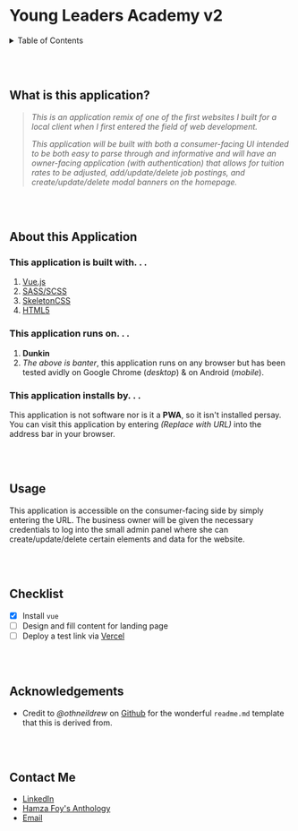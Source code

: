 # Young Leaders Academy v2

<details>
  <summary>Table of Contents</summary>
  
1. [*What is this app?*](##1)
2. [**About this App**](##2)
     * Built With. . .
     * Runs on. . .
     * Installs by. . .
3. [**Usage**](##3)
4. [**Checklist**](##4)
5. [**Acknowledgements**](##5)
6. [**Contact Me**](##6)

</details>

<br/><br/>


<div id="#1">

## What is this application?

> *This is an application remix of one of the first websites I built for a local client when I first entered the field of web development.*
>
> *This application will be built with both a consumer-facing UI intended to be both easy to parse through and informative and will have an owner-facing application (with authentication) that allows for tuition rates to be adjusted, add/update/delete job postings, and create/update/delete modal banners on the homepage.*

<br/><br/>

<div id="#2">

## About this Application

### This application is built with. . .

1. [Vue.js](https://vuejs.org/)
2. [SASS/SCSS](https://sass-lang.com/)
3. [SkeletonCSS](http://getskeleton.com/#intro)
4. [HTML5](https://html.com/html5/)

### This application runs on. . .

1. **Dunkin**
2. *The above is banter*, this application runs on any browser but has been tested avidly on Google Chrome (*desktop*) & on Android (*mobile*).

### This application installs by. . .

This application is not software nor is it a **PWA**, so it isn't installed persay. You can visit this application by entering *(Replace with URL)* into the address bar in your browser.

<br/><br/>

<div id="#3">

## Usage

This application is accessible on the consumer-facing side by simply entering the URL. The business owner will be given the necessary credentials to log into the small admin panel where she can create/update/delete certain elements and data for the website.

<br/><br/>

<div id="#4">

## Checklist

- [x] Install `vue`
- [ ] Design and fill content for landing page
- [ ] Deploy a test link via [Vercel](https://vercel.com/)

<br/><br/>

<div id="#5">

## Acknowledgements

* Credit to *@othneildrew* on [Github](https://github.com/othneildrew/Best-README-Template#usage) for the wonderful `readme.md` template that this is derived from.

<br/><br/>

## Contact Me

* [LinkedIn](https://www.linkedin.com/in/ross-hamza-foy/)
* [Hamza Foy's Anthology](https://hamza-foy-anthology.vercel.app/)
* [Email](mailto:hamzaoflouisville@gmail.com)
